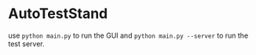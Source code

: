 # AutoTestStand

use `python main.py` to run the GUI and `python main.py --server` to run the test server.
